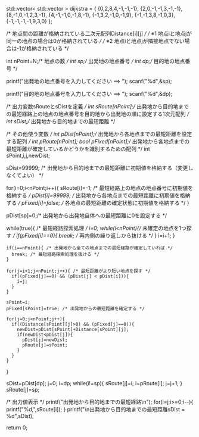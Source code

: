 

std::vector< std::vector<double> > dijkstra = {
    {0,2,8,4,-1,-1,-1},
    {2,0,-1,-1,3,-1,-1},
    {8,-1,0,-1,2,3,-1},
    {4,-1,-1,0,-1,8,-1},
    {-1,3,2,-1,0,-1,9},
    {-1,-1,3,8,-1,0,3},
    {-1,-1,-1,-1,9,3,0}
};

 /* 地点間の距離が格納されている二次元配列Distance[i][j] */
  /* ※1 地点iと地点jが同一の地点の場合は0が格納されている */
  /* ※2 地点iと地点jが隣接地点でない場合は-1が格納されている */
  
  int nPoint=N;/* 地点の数 */
  int sp;/* 出発地の地点番号 */
  int dp;/* 目的地の地点番号 */
  
  printf("出発地の地点番号を入力してください ==> ");
  scanf("%d",&sp);
  
  printf("目的地の地点番号を入力してください ==> ");
  scanf("%d",&dp);
  
  /* 出力変数sRouteとsDistを定義 */
  int sRoute[nPoint];/* 出発地から目的地までの最短経路上の地点の地点番号を目的地から出発地の順に設定する1次元配列 */
  int sDist;/* 出発地から目的地までの最短距離 */
  
  /* その他使う変数 */
  int pDist[nPoint];/* 出発地から各地点までの最短距離を設定する配列 */
  int pRoute[nPoint];
  bool pFixed[nPoint];/* 出発地から各地点までの最短距離が確定しているかどうかを識別するための配列 */
  int sPoint,i,j,newDist;
  
  sDist=99999; /* 出発地から目的地までの最短距離に初期値を格納する（変更しなくてよい） */
  
  for(i=0;i<nPoint;i++){
    sRoute[i]=-1; /* 最短経路上の地点の地点番号に初期値を格納する */
    pDist[i]=99999; /* 出発地から各地点までの最短距離に初期値を格納する */
    pFixed[i]=false; /* 各地点の最短距離の確定状態に初期値を格納する */
  }
  
  pDist[sp]=0;/* 出発地から出発地自体への最短距離に0を設定する */
  
  while(true){ /* 最短経路探索処理 */
    i=0;
    while(i<nPoint){/* 未確定の地点を1つ探す */
      if(pFixed[i]==0){
        break; /* 再内側の繰り返しから抜ける */
      }
      i=i+1;
    }
    
    if(i==nPoint){ /* 出発地から全ての地点までの最短経路が確定していれば */
      break; /* 最短経路探索処理を抜ける */
    }
    
    for(j=i+1;j<nPoint;j++){ /* 最短距離がより短い地点を探す */
      if((pFixed[j]==0) && (pDist[j] < pDist[i])){
        i=j;
      }
    }
    
    sPoint=i;
    pFixed[sPoint]=true; /* 出発地からの最短距離を確定する */
    
    for(j=0;j<nPoint;j++){
      if((Distance[sPoint][j]>0) && (pFixed[j]==0)){
        newDist=pDist[sPoint]+Distance[sPoint][j];
        if(newDist<pDist[j]){
          pDist[j]=newDist;
          pRoute[j]=sPoint;
        }
      }
    }
  }
  
  sDist=pDist[dp];
  j=0;
  i=dp;
  while(i!=sp){
    sRoute[j]=i;
    i=pRoute[i];
    j=j+1;
  }
  sRoute[j]=sp;
  
  /* 出力値表示 */
  printf("出発地から目的地までの最短経路\n");
  for(i=j;i>=0;i--){
    printf("%d,",sRoute[i]);
  }
  printf("\n出発地から目的地までの最短距離sDist = %d",sDist);
  
  return 0;
